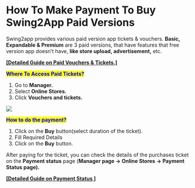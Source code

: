 # How To Make Payment To Buy Swing2App Paid Versions

Swing2app provides various paid version app tickets & vouchers. **Basic, Expandable & Premium** are 3 paid versions, that have features that free version app doesn’t have, **like store upload, advertisement,** etc.

[**\[Detailed Guide on Paid Vouchers & Tickets.\]**](../appmanage/pay/paid-products.md)



<mark style="color:blue;">**Where To Access Paid Tickets?**</mark>

1. Go to **Manager.**
2. Select **Online Stores.**
3. Click **Vouchers and tickets.**

![](https://support.swing2app.com/wp-content/uploads/2020/02/payment-.png)



<mark style="color:blue;">**How to do the payment?**</mark>

1. Click on the **Buy** button(select duration of the ticket).
2. Fill Required Details
3. Click on the **Buy** button.

After paying for the ticket, you can check the details of the purchases ticket on the **Payment status** page (**Manager page -> Online Stores -> Payment Status page).**

[**\[Detailed Guide on Payment Status \]** ](../appmanage/pay/payment-status.md)
